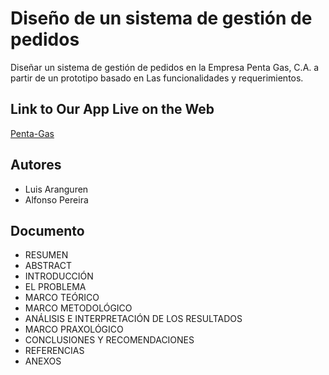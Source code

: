 

# Diseño de un sistema de gestión de pedidos 

Diseñar un sistema de gestión de pedidos en la 
Empresa Penta Gas, C.A. a partir de un prototipo basado en 
Las funcionalidades y requerimientos.

## Link to Our App Live on the Web
[Penta-Gas](https://www.justinmind.com/usernote/tests/71293587/71294139/71294141/index.html)
## Autores

* Luis Aranguren
* Alfonso Pereira

## Documento
* RESUMEN
* ABSTRACT
* INTRODUCCIÓN
* EL PROBLEMA
* MARCO TEÓRICO
* MARCO METODOLÓGICO
* ANÁLISIS E INTERPRETACIÓN DE LOS RESULTADOS
* MARCO PRAXOLÓGICO
* CONCLUSIONES Y RECOMENDACIONES
* REFERENCIAS
* ANEXOS
